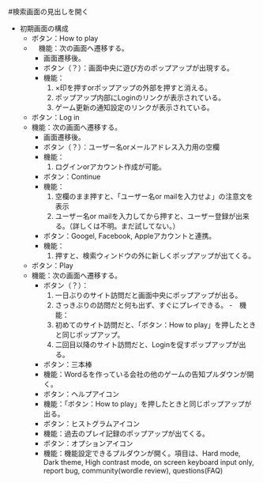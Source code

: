 #検索画面の見出しを開く
- 初期画面の構成
    - ボタン：How to play
    - 　機能：次の画面へ遷移する。
        - 画面遷移後。
        - ボタン（？）：画面中央に遊び方のポップアップが出現する。
        -   機能：
            1. ×印を押すorポップアップの外部を押すと消える。
            1. ポップアップ内部にLoginのリンクが表示されている。
            1. ゲーム更新の通知設定のリンクが表示されている。
    - ボタン：Log in
    -   機能：次の画面へ遷移する。
        - 画面遷移後。
        - ボタン（？）：ユーザー名orメールアドレス入力用の空欄
        -   機能：
            1. ログインorアカウント作成が可能。
        - ボタン：Continue
        -   機能：
            1. 空欄のまま押すと、「ユーザー名or mailを入力せよ」の注意文を表示
            1. ユーザー名or mailを入力してから押すと、ユーザー登録が出来る。（詳しくは不明。まだ試してない。）
        - ボタン：Googel, Facebook, Appleアカウントと連携。
        -   機能：
            1. 押すと、検索ウィンドウの外に新しくポップアップが出てくる。
    - ボタン：Play
    -   機能：次の画面へ遷移する。
        - ボタン（？）：
            1. 一日ぶりのサイト訪問だと画面中央にポップアップが出る。
            1. さっきぶりの訪問だと何も出ず、すぐにプレイできる。
        -　機能：
            1. 初めてのサイト訪問だと、「ボタン：How to play」を押したときと同じポップアップ。
            1. 二回目以降のサイト訪問だと、Loginを促すポップアップが出る。
        - ボタン：三本棒
        -   機能：Wordるを作っている会社の他のゲームの告知プルダウンが開く。
        - ボタン：ヘルプアイコン
        -   機能：「ボタン：How to play」を押したときと同じポップアップが出る。
        - ボタン：ヒストグラムアイコン
        -   機能：過去のプレイ記録のポップアップが出てくる。
        - ボタン：オプションアイコン
        -   機能：機能設定できるプルダウンが開く。項目は、Hard mode, Dark theme, High contrast mode, on screen keyboard input only, report bug, community(wordle review), questions(FAQ)
